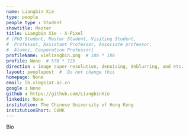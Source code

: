 ```yaml
---
name: Liangbin Xie
type: people
people_type : Student
showtitle: Master
title: Liangbin Xie - X-Pixel
# [PhD Student, Master Student, Visiting Student,
#  Professor, Assistant Professor, Associate professor,
#  Alumni, Cooperation Professor]
profileName: xieliangbin.png  # 186 * 186
profile: None  # 570 * 725
direction : image super-resolution, denoising, deblurring, and etc.
layout: peoplepost  #  Do not change this
homepage: None
email: lb.xie@siat.ac.cn
google : None
github : https://github.com/LiangbinXie
linkedin: None
institution: The Chinese University of Hong Kong
institutionShort: CUHK
---
```


Bio

